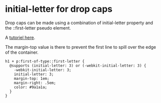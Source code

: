 # initial-letter for drop caps

Drop caps can be made using a combination of initial-letter property and the ::first-letter pseudo element.

A [tutoriel here](http://webdesign.tutsplus.com/tutorials/better-css-drop-caps-with-initial-letter--cms-26350).

The margin-top value is there to prevent the first line to spill over the edge of the container.

```
h1 + p:first-of-type::first-letter {
  @supports (initial-letter: 3) or (-webkit-initial-letter: 3) {
    -webkit-initial-letter: 3;
    initial-letter: 3;
    margin-top: 1em;
    margin-right: .5em;
    color: #9a1a1a;
  }
}
```
